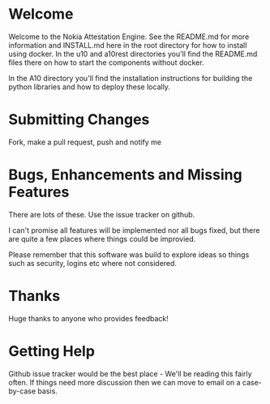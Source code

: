 # Welcome

Welcome to the Nokia Attestation Engine. See the README.md for more information and INSTALL.md here in the root directory for how to install using docker. In the u10 and a10rest directories you'll find the README.md files there on how to start the components without docker.

In the A10 directory you'll find the installation instructions for building the python libraries and how to deploy these locally.

# Submitting Changes

Fork, make a pull request, push and notify me

# Bugs, Enhancements and Missing Features

There are lots of these. Use the issue tracker on github.

I can't promise all features will be implemented nor all bugs fixed, but there are quite a few places where things could be improvied. 

Please remember that this software was build to explore ideas so things such as security, logins etc where not considered.

# Thanks

Huge thanks to anyone who provides feedback!

# Getting Help

Github issue tracker would be the best place - We'll be reading this fairly often. If things need more discussion then we can move to email on a case-by-case basis.